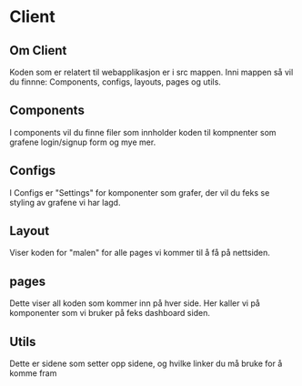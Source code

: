 # Client
<h2>Om Client</h2>
Koden som er relatert til webapplikasjon er i src mappen. Inni mappen så vil du finnne: Components, configs, layouts, pages og utils. 
<h2>Components</h2>
I components vil du finne filer som innholder koden til kompnenter som grafene login/signup form og mye mer.
<h2>Configs</h2>
I Configs er "Settings" for komponenter som grafer, der vil du feks se styling av grafene vi har lagd.
<h2>Layout</h2>
Viser koden for "malen" for alle pages vi kommer til å få på nettsiden.
<h2>pages</h2>
Dette viser all koden som kommer inn på hver side. Her kaller vi på komponenter som vi bruker på feks dashboard siden.
<h2>Utils</h2>
Dette er sidene som setter opp sidene, og hvilke linker du må bruke for å komme fram
